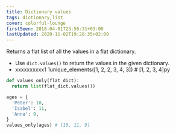 ```yaml
---
title: Dictionary values
tags: dictionary,list
cover: colorful-lounge
firstSeen: 2018-04-01T23:56:31+03:00
lastUpdated: 2020-11-02T19:28:35+02:00
---
```


Returns a flat list of all the values in a flat dictionary.

- Use `dict.values()` to return the values in the given dictionary.
- xxxxxxxxxx1 1unique_elements([1, 2, 2, 3, 4, 3]) # [1, 2, 3, 4]py

```py
def values_only(flat_dict):
  return list(flat_dict.values())
```

```py
ages = {
  'Peter': 10,
  'Isabel': 11,
  'Anna': 9,
}
values_only(ages) # [10, 11, 9]
```
